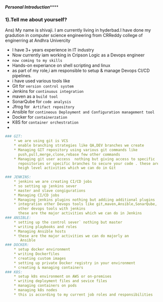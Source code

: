   
 *************************Personal Introduction*****************************
                      

### 1).Tell me about yourself?
 Ans) My name is shivaji. I am currently living in hyderbad.I have done my gradution in computer science engineering from CRReddy college of enginerring at Andhra Univercity 
* I have 3+ years experience in IT industry
* Now currently iam working in Cripson Logic as a Devops engineer
* `now coming to my skills`
* Hands-on experiance on shell scripting and linux
* as part of my role,i am responsible to setup & manage Devops CI/CD 
  pipelines.
* i have used various tools like 
* Git for `version control system`
* Jenkins for `continuous integration`
* maven as a `build tool`
* SonarQube for `code analysis`
* Jfrog for ` Artifact repository`
* Ansible for `contineous Deployment and Configuration management tool`
* Docker for `containerzation`
* K8S for `container orchestration` 
* 
  
```yml
### GIT:
    * we are using git is VCS
    * enable branching strategies like QA,DEV branches we create
    * Managing GIT repository using various git commands like 
      push,pull,merge,clone,rebase few other commands
    * Managing git user access  nothing but giving access to specific 
      repositories or specific branches to secure your code . these are 
      heigh level activities which we can do in Git
 
### JENKINS: 
    * jenkins we are creating CI/CD jobs 
    * so setting up jenkins sever 
    * master and slave congigurations
    * Managing CI/CD jobs
    * Managing jenkins plugins nothing but addiing additional plugins
    * integration other Devops tools like git,maven,Ansible,SonarQube,.. and 
      other devops tools with jenkins
      these are the major activities which we can do in Jenkins
### ANSIBLE:
    * setting up the control sever` nothing but master
    * writing playbooks and roles 
    * Managing Ansible hosts
    * these are the major activities we can do majorly an 
       Ansible
### DOCKER:
    * setup docker environment
    * writing Dockerfiles
    * creating custom images
    * setting up private Docker registry in your environment
    * creating & managing containers 
### K8S:
    * setup k8s environment on AWS or on-premises
    * writing deployment files and sevice files
    * managing containers on pods
    * managing k8s nodes
    * this is according to my current job roles and responsibilities
       


